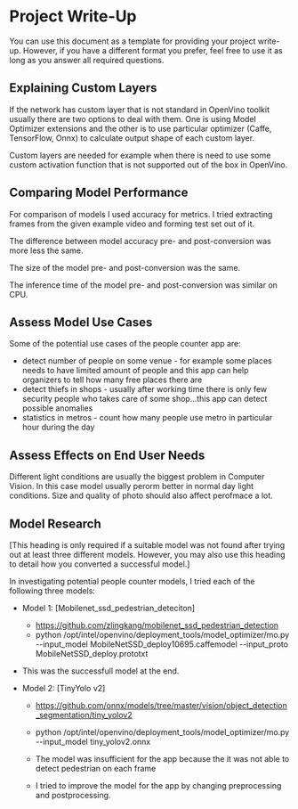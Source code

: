 # Project Write-Up

You can use this document as a template for providing your project write-up. However, if you
have a different format you prefer, feel free to use it as long as you answer all required
questions.

## Explaining Custom Layers

If the network has custom layer that is not standard in OpenVino toolkit usually there are two options to deal with them. One is using Model Optimizer extensions and the other is to use particular optimizer (Caffe, TensorFlow, Onnx) to calculate output shape of each custom layer. 

Custom layers are needed for example when there is need to use some custom activation function that is not supported out of the box in OpenVino.

## Comparing Model Performance

For comparison of models I used accuracy for metrics. I tried extracting frames from the given example video and forming test set out of it. 

The difference between model accuracy pre- and post-conversion was more less the same.

The size of the model pre- and post-conversion was the same.

The inference time of the model pre- and post-conversion was similar on CPU.

## Assess Model Use Cases

Some of the potential use cases of the people counter app are:
- detect number of people on some venue - for example some places needs to have limited amount of people and this app can help organizers to tell how many free places there are
- detect thiefs in shops - usually after working time there is only few security people who takes care of some shop...this app can detect possible anomalies
- statistics in metros - count how many people use metro in particular hour during the day


## Assess Effects on End User Needs

Different light conditions are usually the biggest problem in Computer Vision. In this case model usually perorm better in normal day light conditions. Size and quality of photo should also affect perofmace a lot.

## Model Research

[This heading is only required if a suitable model was not found after trying out at least three
different models. However, you may also use this heading to detail how you converted 
a successful model.]

In investigating potential people counter models, I tried each of the following three models:

- Model 1: [Mobilenet_ssd_pedestrian_deteciton]
  - https://github.com/zlingkang/mobilenet_ssd_pedestrian_detection
  - python /opt/intel/openvino/deployment_tools/model_optimizer/mo.py --input_model MobileNetSSD_deploy10695.caffemodel --input_proto MobileNetSSD_deploy.prototxt

- This was the successfull model at the end.
  
- Model 2: [TinyYolo v2]
  - https://github.com/onnx/models/tree/master/vision/object_detection_segmentation/tiny_yolov2
  - python /opt/intel/openvino/deployment_tools/model_optimizer/mo.py --input_model tiny_yolov2.onnx

  - The model was insufficient for the app because the it was not able to detect pedestrian on each frame
  - I tried to improve the model for the app by changing preprocessing and postprocessing.

